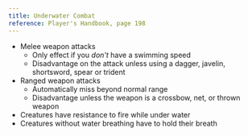 ```yaml
---
title: Underwater Combat
reference: Player's Handbook, page 198
---
```


- Melee weapon attacks
  - Only effect if you _don't_ have a swimming speed
  - Disadvantage on the attack unless using a dagger, javelin, shortsword, spear or trident
- Ranged weapon attacks
  - Automatically miss beyond normal range
  - Disadvantage unless the weapon is a crossbow, net, or thrown weapon
- Creatures have resistance to fire while under water
- Creatures without water breathing have to hold their breath

